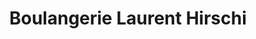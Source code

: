 ---
title: "Boulangerie Laurent Hirschi"
url: /saint-blaise/boulangerie-laurent-hirschi/
shop: Bäckerei
---